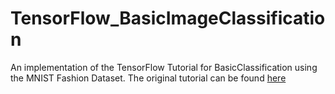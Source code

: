 # TensorFlow_BasicImageClassification
An implementation of the TensorFlow Tutorial for BasicClassification using the MNIST Fashion Dataset.
The original tutorial can be found [here](https://www.tensorflow.org/tutorials/keras/basic_classification)
